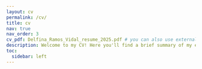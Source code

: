 ```yaml
---
layout: cv
permalink: /cv/
title: cv
nav: true
nav_order: 3
cv_pdf: Delfina_Ramos_Vidal_resume_2025.pdf # you can also use external links here
description: Welcome to my CV! Here you'll find a brief summary of my experience and skills. If you want an in-depth look at my professional experience, my approach to work, or my achievements, feel free to reach me at LinkedIn for more information.
toc:
  sidebar: left
---
```

